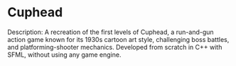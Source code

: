 # Cuphead
Description: A recreation of the first levels of Cuphead, a run-and-gun action game known for its 1930s cartoon art style, challenging boss battles, and platforming-shooter mechanics. Developed from scratch in C++ with SFML, without using any game engine.
